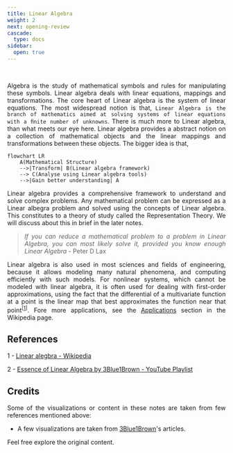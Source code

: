 ```yaml
---
title: Linear Algebra
weight: 2
next: opening-review
cascade:
  type: docs
sidebar:
  open: true
---
```


<br>
<div style="text-align: justify;">

Algebra is the study of mathematical symbols and rules for manipulating these symbols. Linear algebra deals with linear equations, mappings and transformations. The core heart of Linear algebra is the system of linear equations. The most widespread notion is that, `Linear Algebra is the branch of mathematics aimed at solving systems of linear equations with a ﬁnite number of unknowns`. There is much more to Linear algebra, than what meets our eye here. Linear algebra provides a abstract notion on a collection of mathematical objects and the linear mappings and transformations between these objects. The bigger idea is that,

```mermaid
flowchart LR
    A(Mathematical Structure)
    -->|Transform| B(Linear algebra framework)
    --> C(Analyse using Linear algebra tools)
    -->|Gain better understanding| A
```

Linear algebra provides a comprehensive framework to understand and solve complex problems. Any mathematical problem can be expressed as a Linear albegra problem and solved using the concepts of Linear algebra. This constitutes to a theory of study called the Representation Theory. We will discuss about this in brief in the later notes.

> _If you can reduce a mathematical problem to a problem in Linear Algebra, you can most likely solve it, provided you know enough Linear Algebra_ - Peter D Lax

Linear algebra is also used in most sciences and fields of engineering, because it allows modeling many natural phenomena, and computing efficiently with such models. For nonlinear systems, which cannot be modeled with linear algebra, it is often used for dealing with first-order approximations, using the fact that the differential of a multivariate function at a point is the linear map that best approximates the function near that point<sup>[[1](https://en.wikipedia.org/wiki/Linear_algebra)]</sup>. Fore more applications, see the [Applications](https://en.wikipedia.org/wiki/Linear_algebra#Usage_and_applications) section in the Wikipedia page.

## References

1 - [Linear alegbra - Wikipedia](https://en.wikipedia.org/wiki/Linear_algebra)

2 - [Essence of Linear Algebra by 3Blue1Brown - YouTube Playlist](https://www.youtube.com/playlist?list=PLZHQObOWTQDPD3MizzM2xVFitgF8hE_ab)

## Credits

Some of the visualizations or content in these notes are taken from few references mentioned above:

- A few visualizations are taken from [3Blue1Brown](https://www.3blue1brown.com)'s articles.

Feel free explore the original content.

</div>
